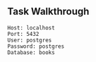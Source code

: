 ## Task Walkthrough

```text
Host: localhost
Port: 5432
User: postgres
Password: postgres
Database: books
```
